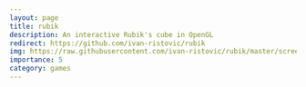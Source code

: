 ```yaml
---
layout: page
title: rubik 
description: An interactive Rubik's cube in OpenGL
redirect: https://github.com/ivan-ristovic/rubik 
img: https://raw.githubusercontent.com/ivan-ristovic/rubik/master/screenshots/v2016-12-23.gif
importance: 5
category: games
---
```


